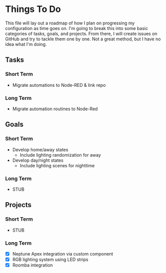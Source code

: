 # Things To Do
This file will lay out a roadmap of how I plan on progressing my configuration
as time goes on. I'm going to break this into some basic categories of tasks,
goals, and projects. From there, I will create issues on GitHub and try to
tackle them one by one. Not a great method, but I have no idea what I'm doing.
## Tasks
### Short Term
- Migrate automations to Node-RED & link repo
### Long Term
- Migrate automation routines to Node-Red
## Goals
### Short Term
- Develop home/away states
  - Include lighting randomization for away
- Develop day/night states
  - Include lighting scenes for nighttime
### Long Term
- STUB
## Projects
### Short Term
- STUB
### Long Term
- [x] Neptune Apex integration via custom component
- [x] RGB lighting system using LED strips
- [x] Roomba integration